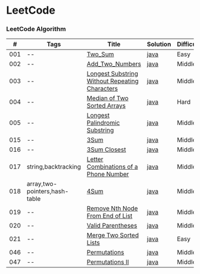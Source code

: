 
LeetCode
========

### LeetCode Algorithm


| # | Tags | Title | Solution | Difficulty |
|---| -----| ------| ---------| -----------|
|001|--|[Two_Sum](https://github.com/gavingeng/leetcode_u/blob/master/src/two_sum/TwoSum.java) | [java](./src/two_sum/TwoSum.java)|Easy|
|002|--|[Add_Two_Numbers](https://github.com/gavingeng/leetcode_u/blob/master/src/add_two_numbers/AddTwoNumbers.java) | [java](./src/add_two_numbers/AddTwoNumbers.java)|Middle|
|003|--|[Longest Substring Without Repeating Characters](https://github.com/gavingeng/leetcode_u/blob/master/src/longest_substring_without_repeating_characters/LongestSubString.java) | [java](./src/longest_substring_without_repeating_characters/LongestSubString.java)|Middle|
|004|--|[Median of Two Sorted Arrays](https://github.com/gavingeng/leetcode_u/blob/master/src/median_of_two_sorted_arrays/MedianOfTwoSortedArrays.java) | [java](./src/median_of_two_sorted_arrays/MedianOfTwoSortedArrays.java)|Hard|
|005|--|[Longest Palindromic Substring](https://github.com/gavingeng/leetcode_u/blob/master/src/longest_palindromic_substring/LongestPalindromicSubstring.java) | [java](./src/longest_palindromic_substring/LongestPalindromicSubstring.java)|Middle|
|015|--|[3Sum](https://github.com/gavingeng/leetcode_u/blob/master/src/three_sum/ThreeSum.java) | [java](./src/three_sum/ThreeSum.java)|Middle|
|016|--|[3Sum Closest](https://github.com/gavingeng/leetcode_u/blob/master/src/three_sum_closest/ThreeSumClosest.java) | [java](./src/three_sum_closest/ThreeSumClosest.java)|Middle|
|017|string,backtracking|[Letter Combinations of a Phone Number](https://leetcode-cn.com/problems/letter-combinations-of-a-phone-number/) | [java](./src/letter_combinations_of_a_phone_number)|Middle|
|018|array,two-pointers,hash-table|[4Sum](https://github.com/gavingeng/leetcode_u/blob/master/src/four_sum/FourSum.java) | [java](./src/four_sum/FourSum.java)|Middle|
|019|--|[Remove Nth Node From End of List](https://leetcode-cn.com/problems/remove-nth-node-from-end-of-list/) | [java](./src/remove_nth_node_from_end_of_list/RemoveNthNodeFromEndofList.java)|Middle|
|020|--|[Valid Parentheses](https://leetcode-cn.com/problems/valid-parentheses/) | [java](./src/valid_parentheses/ValidParentheses.java)|Middle|
|021|--|[Merge Two Sorted Lists](https://github.com/gavingeng/leetcode_u/blob/master/src/merge_two_sorted_lists/MergeTwoSortedLists.java) | [java](./src/merge_two_sorted_lists/MergeTwoSortedLists.java)|Easy|
|046|--|[Permutations](https://github.com/gavingeng/leetcode_u/blob/master/src/permutations/Permutations.java) | [java](./src/permutations/Permutations.java)|Middle|
|047|--|[Permutations II](https://github.com/gavingeng/leetcode_u/blob/master/src/permutations_ii/PermutationsII.java) | [java](./src/permutations_ii/PermutationsII.java)|Middle|
